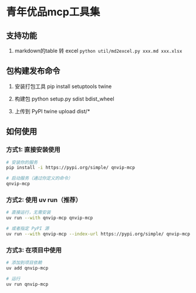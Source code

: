 # 青年优品mcp工具集

## 支持功能
1. markdown的table 转 excel `python util/md2excel.py xxx.md xxx.xlsx` 



## 包构建发布命令
1. 安装打包工具
pip install setuptools twine

2. 构建包
python setup.py sdist bdist_wheel

3.  上传到 PyPI
twine upload dist/*


## 如何使用

### 方式1: 直接安装使用
```bash
# 安装你的服务
pip install -i https://pypi.org/simple/ qnvip-mcp

# 启动服务（通过你定义的命令）
qnvip-mcp
```

### 方式2: 使用 uv run（推荐）
```bash
# 直接运行，无需安装
uv run --with qnvip-mcp qnvip-mcp

# 或者指定 PyPI 源
uv run --with qnvip-mcp --index-url https://pypi.org/simple/ qnvip-mcp
```

### 方式3: 在项目中使用
```bash
# 添加到项目依赖
uv add qnvip-mcp

# 运行
uv run qnvip-mcp
```

